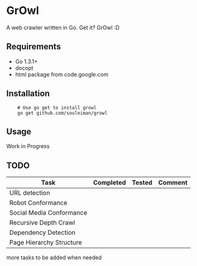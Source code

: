 GrOwl
=========
A web crawler written in Go. Get it? GrOwl :D

Requirements
------------
* Go 1.3.1+
* docopt
* html package from code.google.com

## Installation
        # Use go get to install growl
        go get github.com/souleiman/growl

Usage
------------
Work in Progress

TODO
------------
Task | Completed | Tested | Comment
-----|-----------|--------|--------
URL detection |||
Robot Conformance|||
Social Media Conformance|||
Recursive Depth Crawl|||
Dependency Detection|||
Page Hierarchy Structure|||

more tasks to be added when needed